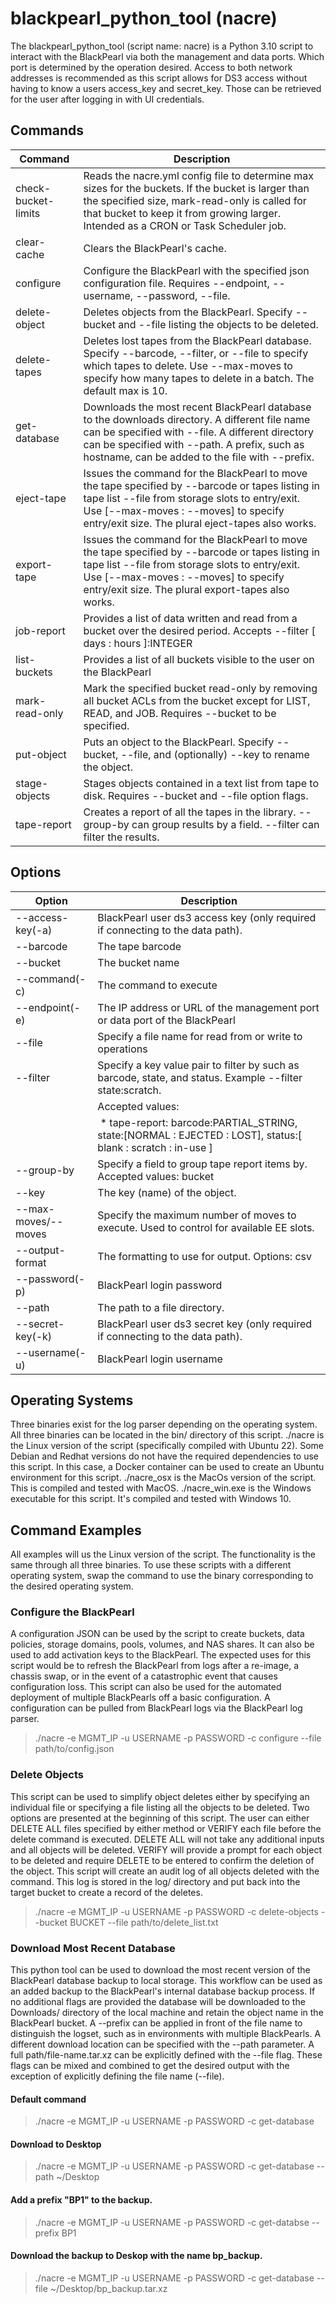# blackpearl_python_tool (nacre)
The blackpearl_python_tool (script name: nacre) is a Python 3.10 script to interact with the BlackPearl via both the management and data ports. Which port is determined by the operation desired. Access to both network addresses is recommended as this script allows for DS3 access without having to know a users access_key and secret_key. Those can be retrieved for the user after logging in with UI credentials.

## Commands  

| Command | Description |
| --- | --- |
| check-bucket-limits | Reads the nacre.yml config file to determine max sizes for the buckets. If the bucket is larger than the specified size, mark-read-only is called for that bucket to keep it from growing larger. Intended as a CRON or Task Scheduler job. | 
| clear-cache | Clears the BlackPearl's cache. |
| configure | Configure the BlackPearl with the specified json configuration file. Requires --endpoint, --username, --password, --file. | 
| delete-object | Deletes objects from the BlackPearl. Specify --bucket and --file listing the objects to be deleted. |
| delete-tapes | Deletes lost tapes from the BlackPearl database. Specify --barcode, --filter, or --file to specify which tapes to delete. Use --max-moves to specify how many tapes to delete in a batch. The default max is 10. | 
| get-database | Downloads the most recent BlackPearl database to the downloads directory. A different file name can be specified with --file. A different directory can be specified with --path. A prefix, such as hostname, can be added to the file with --prefix. | 
| eject-tape | Issues the command for the BlackPearl to move the tape specified by --barcode or tapes listing in tape list --file from storage slots to entry/exit. Use [--max-moves : --moves] to specify entry/exit size. The plural eject-tapes also works. | 
| export-tape | Issues the command for the BlackPearl to move the tape specified by --barcode or tapes listing in tape list --file from storage slots to entry/exit. Use [--max-moves : --moves] to specify entry/exit size. The plural export-tapes also works. |  
| job-report | Provides a list of data written and read from a bucket over the desired period. Accepts --filter [ days : hours ]:INTEGER |
| list-buckets | Provides a list of all buckets visible to the user on the BlackPearl | 
| mark-read-only | Mark the specified bucket read-only by removing all bucket ACLs from the bucket except for LIST, READ, and JOB. Requires --bucket to be specified. | 
| put-object | Puts an object to the BlackPearl. Specify --bucket, --file, and (optionally) --key to rename the object. | 
| stage-objects | Stages objects contained in a text list from tape to disk. Requires --bucket and --file option flags. |
| tape-report | Creates a report of all the tapes in the library. --group-by can group results by a field. --filter can filter the results. | 


## Options 
| Option | Description |
| --- | --- |
| --access-key(-a) | BlackPearl user ds3 access key (only required if connecting to the data path). | 
| --barcode | The tape barcode |
| --bucket | The bucket name |
| --command(-c) | The command to execute |
| --endpoint(-e) | The IP address or URL of the management port or data port of the BlackPearl | 
| --file | Specify a file name for read from or write to operations | 
| --filter | Specify a key value pair to filter by such as barcode, state, and status. Example --filter state:scratch.  
 | Accepted values:  
 | * tape-report: barcode:PARTIAL_STRING, state:[NORMAL : EJECTED : LOST], status:[ blank : scratch : in-use ] |
| --group-by  | Specify a field to group tape report items by. Accepted values: bucket | 
| --key | The key (name) of the object. | 
| --max-moves/--moves | Specify the maximum number of moves to execute. Used to control for available EE slots. | 
| --output-format | The formatting to use for output. Options: csv | table | 
| --password(-p) | BlackPearl login password | 
| --path | The path to a file directory. | 
| --secret-key(-k) | BlackPearl user ds3 secret key (only required if connecting to the data path). |  
| --username(-u) | BlackPearl login username | 

## Operating Systems
Three binaries exist for the log parser depending on the operating system. All three binaries can be located in the bin/ directory of this script. ./nacre is the Linux version of the script (specifically compiled with Ubuntu 22). Some Debian and Redhat versions do not have the required dependencies to use this script. In this case, a Docker container can be used to create an Ubuntu environment for this script. ./nacre_osx is the MacOs version of the script. This is compiled and tested with MacOS. ./nacre_win.exe is the Windows executable for this script. It's compiled and tested with Windows 10. 

## Command Examples
All examples will us the Linux version of the script. The functionality is the same through all three binaries. To use these scripts with a different operating system, swap the command to use the binary corresponding to the desired operating system.

### Configure the BlackPearl
A configuration JSON can be used by the script to create buckets, data policies, storage domains, pools, volumes, and NAS shares. It can also be used to add activation keys to the BlackPearl. The expected uses for this script would be to refresh the BlackPearl from logs after a re-image, a chassis swap, or in the event of a catastrophic event that causes configuration loss. This script can also be used for the automated deployment of multiple BlackPearls off a basic configuration. A configuration can be pulled from BlackPearl logs via the BlackPearl log parser.
 
> ./nacre -e MGMT_IP -u USERNAME -p PASSWORD -c configure --file path/to/config.json

### Delete Objects
This script can be used to simplify object deletes either by specifying an individual file or specifying a file listing all the objects to be deleted. Two options are presented at the beginning of this script. The user can either DELETE ALL files specified by either method or VERIFY each file before the delete command is executed. DELETE ALL will not take any additional inputs and all objects will be deleted. VERIFY will provide a prompt for each object to be deleted and require DELETE to be entered to confirm the deletion of the object. This script will create an audit log of all objects deleted with the command. This log is stored in the log/ directory and put back into the target bucket to create a record of the deletes.

> ./nacre -e MGMT_IP -u USERNAME -p PASSWORD -c delete-objects --bucket BUCKET --file path/to/delete_list.txt

### Download Most Recent Database
This python tool can be used to download the most recent version of the BlackPearl database backup to local storage. This workflow can be used as an added backup to the BlackPearl's internal database backup process. If no additional flags are provided the database will be downloaded to the Downloads/ directory of the local machine and retain the object name in the BlackPearl bucket. A --prefix can be applied in front of the file name to distinguish the logset, such as in environments with multiple BlackPearls. A different download location can be specified with the --path parameter. A full path/file-name.tar.xz can be explicitly defined with the --file flag. These flags can be mixed and combined to get the desired output with the exception of explicitly defining the file name (--file).

#### Default command
> ./nacre -e MGMT_IP -u USERNAME -p PASSWORD -c get-database

#### Download to Desktop
> ./nacre -e MGMT_IP -u USERNAME -p PASSWORD -c get-database --path ~/Desktop

#### Add a prefix "BP1" to the backup.
> ./nacre -e MGMT_IP -u USERNAME -p PASSWORD -c get-databse --prefix BP1

#### Download the backup to Deskop with the name bp_backup.
> ./nacre -e MGMT_IP -u USERNAME -p PASSWORD -c get-database --file ~/Desktop/bp_backup.tar.xz


